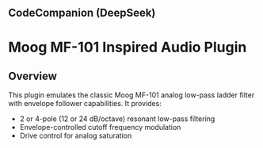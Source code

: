 
## CodeCompanion (DeepSeek)

# Moog MF-101 Inspired Audio Plugin

## Overview
This plugin emulates the classic Moog MF-101 analog low-pass ladder filter with envelope follower capabilities. It provides:

- 2 or 4-pole (12 or 24 dB/octave) resonant low-pass filtering
- Envelope-controlled cutoff frequency modulation
- Drive control for analog saturation
